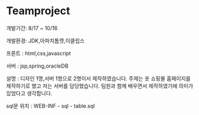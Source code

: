 # Teamproject
개발기간: 8/17 ~ 10/16 

개발환경: JDK,아파치톰캣,이클립스 

프론트 : html,css,javascript 

서버 : jsp,spring,oracleDB 


설명 : 디자인 1명,서버 1명으로 2명이서 제작하였습니다. 주제는 옷 쇼핑몰 홈페이지를 제작하기로 했고
저는 서버를 담당했습니다. 팀원과 함께 배우면서 제작하였기에 의미가 있었다고 생각합니다.

sql문 위치 : WEB-INF - sql - table.sql
